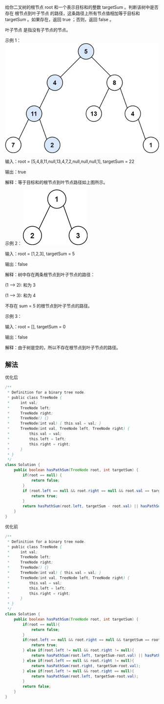 给你二叉树的根节点 root 和一个表示目标和的整数 targetSum 。判断该树中是否存在 根节点到叶子节点 的路径，这条路径上所有节点值相加等于目标和 targetSum 。如果存在，返回 true ；否则，返回 false 。

叶子节点 是指没有子节点的节点。

示例 1：
![img.png](img.png)

输入：root = [5,4,8,11,null,13,4,7,2,null,null,null,1], targetSum = 22

输出：true

解释：等于目标和的根节点到叶节点路径如上图所示。


示例 2：
![img_1.png](img_1.png)

输入：root = [1,2,3], targetSum = 5

输出：false

解释：树中存在两条根节点到叶子节点的路径：

(1 --> 2): 和为 3

(1 --> 3): 和为 4

不存在 sum = 5 的根节点到叶子节点的路径。

示例 3：

输入：root = [], targetSum = 0

输出：false

解释：由于树是空的，所以不存在根节点到叶子节点的路径。

## 解法
优化后
```java
/**
 * Definition for a binary tree node.
 * public class TreeNode {
 *     int val;
 *     TreeNode left;
 *     TreeNode right;
 *     TreeNode() {}
 *     TreeNode(int val) { this.val = val; }
 *     TreeNode(int val, TreeNode left, TreeNode right) {
 *         this.val = val;
 *         this.left = left;
 *         this.right = right;
 *     }
 * }
 */
class Solution {
    public boolean hasPathSum(TreeNode root, int targetSum) {
        if(root == null) {
            return false;
        }
        if (root.left == null && root.right == null && root.val == targetSum) {
            return true;
        }
        return hasPathSum(root.left, targetSum - root.val) || hasPathSum(root.right, targetSum - root.val);
    }
}
```

优化前
```java
/**
 * Definition for a binary tree node.
 * public class TreeNode {
 *     int val;
 *     TreeNode left;
 *     TreeNode right;
 *     TreeNode() {}
 *     TreeNode(int val) { this.val = val; }
 *     TreeNode(int val, TreeNode left, TreeNode right) {
 *         this.val = val;
 *         this.left = left;
 *         this.right = right;
 *     }
 * }
 */
class Solution {
    public boolean hasPathSum(TreeNode root, int targetSum) {
        if(root == null){
            return false;
        }
        if(root.left == null && root.right == null && targetSum == root.val){
            return true;
        } else if(root.left != null && root.right != null){
            return hasPathSum(root.left, targetSum-root.val) || hasPathSum(root.right, targetSum-root.val);
        } else if(root.left == null && root.right != null){
            return hasPathSum(root.right, targetSum-root.val);
        } else if(root.left != null && root.right == null){
            return hasPathSum(root.left, targetSum-root.val);
        }
        return false;
    }
}
```